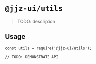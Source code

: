 # `@jjz-ui/utils`

> TODO: description

## Usage

```
const utils = require('@jjz-ui/utils');

// TODO: DEMONSTRATE API
```
